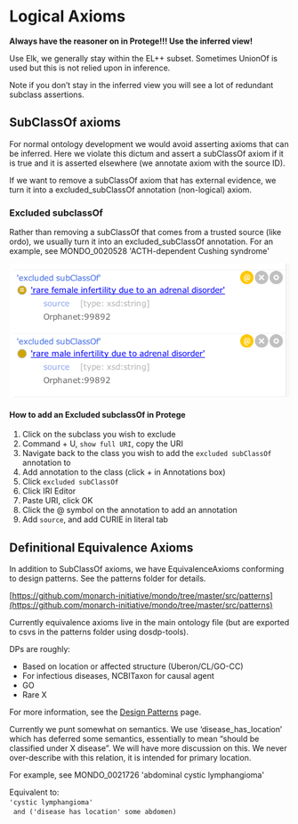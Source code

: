 # Logical Axioms

**Always have the reasoner on in Protege!!! Use the inferred view!**

Use Elk, we generally stay within the EL++ subset. Sometimes UnionOf is used but this is not relied upon in inference.

Note if you don’t stay in the inferred view you will see a lot of redundant subclass assertions.

## SubClassOf axioms

For normal ontology development we would avoid asserting axioms that can be inferred. Here we violate this dictum and assert a subClassOf axiom if it is true and it is asserted elsewhere (we annotate axiom with the source ID). 

If we want to remove a subClassOf axiom that has external evidence, we turn it into a excluded_subClassOf annotation (non-logical) axiom.

### Excluded subclassOf

Rather than removing a subClassOf that comes from a trusted source (like ordo), we usually turn it into an excluded_subClassOf annotation.
For an example, see MONDO_0020528 'ACTH-dependent Cushing syndrome'

![Excluded subclassOf example](images/github-workflow-excluded-subclassof.png)

#### How to add an Excluded subclassOf in Protege

1. Click on the subclass you wish to exclude
2. Command + U, `show full URI`, copy the URI
3. Navigate back to the class you wish to add the `excluded subClassOf` annotation to
4. Add annotation to the class (click + in Annotations box)
5. Click `excluded subClassOf`
6. Click IRI Editor
7. Paste URI, click OK
8. Click the @ symbol on the annotation to add an annotation
9. Add `source`, and add CURIE in literal tab

## Definitional Equivalence Axioms

In addition to SubClassOf axioms, we have EquivalenceAxioms conforming to design patterns. See the patterns folder for details.

[https://github.com/monarch-initiative/mondo/tree/master/src/patterns](https://github.com/monarch-initiative/mondo/tree/master/src/patterns)

Currently equivalence axioms live in the main ontology file (but are exported to csvs in the patterns folder using dosdp-tools).

DPs are roughly:

* Based on location or affected structure (Uberon/CL/GO-CC)
* For infectious diseases, NCBITaxon for causal agent
* GO
* Rare X

For more information, see the [Design Patterns](https://mondo.readthedocs.io/en/latest/editors-guide/design-patterns/) page.

Currently we punt somewhat on semantics. We use ‘disease_has_location’ which has deferred some semantics, essentially to mean “should be classified under X disease”. We will have more discussion on this. We never over-describe with this relation, it is intended for primary location.

For example, see MONDO_0021726 'abdominal cystic lymphangioma'

Equivalent to:  
`'cystic lymphangioma'`  
` and ('disease has location' some abdomen)`  

